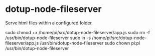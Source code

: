 # dotup-node-fileserver
Serve html files within a configured folder.


sudo chmod +x /home/pi/src/dotup-node-fileserver/app.js
sudo rm -f /usr/bin/dotup-node-fileserver
sudo ln -s /home/pi/src/dotup-node-fileserver/app.js /usr/bin/dotup-node-fileserver
sudo chown pi:pi /usr/bin/dotup-node-fileserver
